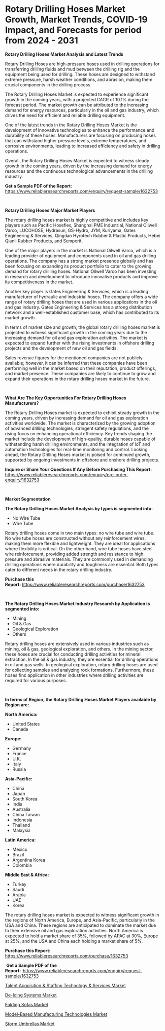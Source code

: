 <p><h1>Rotary Drilling Hoses Market Growth, Market Trends, COVID-19 Impact, and Forecasts for period from 2024 - 2031</h1></p><p><strong>Rotary Drilling Hoses Market Analysis and Latest Trends</strong></p>
<p><p>Rotary Drilling Hoses are high-pressure hoses used in drilling operations for transferring drilling fluids and mud between the drilling rig and the equipment being used for drilling. These hoses are designed to withstand extreme pressure, harsh weather conditions, and abrasion, making them crucial components in the drilling process.</p><p>The Rotary Drilling Hoses Market is expected to experience significant growth in the coming years, with a projected CAGR of 10.1% during the forecast period. The market growth can be attributed to the increasing demand for energy resources, particularly in the oil and gas industry, which drives the need for efficient and reliable drilling equipment.</p><p>One of the latest trends in the Rotary Drilling Hoses Market is the development of innovative technologies to enhance the performance and durability of these hoses. Manufacturers are focusing on producing hoses that can withstand higher pressure levels, extreme temperatures, and corrosive environments, leading to increased efficiency and safety in drilling operations.</p><p>Overall, the Rotary Drilling Hoses Market is expected to witness steady growth in the coming years, driven by the increasing demand for energy resources and the continuous technological advancements in the drilling industry.</p></p>
<p><strong>Get a Sample PDF of the Report:&nbsp;</strong> <a href="https://www.reliableresearchreports.com/enquiry/request-sample/1632753">https://www.reliableresearchreports.com/enquiry/request-sample/1632753</a></p>
<p>&nbsp;</p>
<p><strong>Rotary Drilling Hoses Major Market Players</strong></p>
<p><p>The rotary drilling hoses market is highly competitive and includes key players such as Pacific Hoseflex, Shanghai PME Industrial, National Oilwell Varco, LUCOHOSE, Hydrasun, GS-Hydro, JYM, Kuriyama, Gates Engineering & Services, Qingdao Hyrotech Rubber & Plastic Products, Hebei Qianli Rubber Products, and Semperit.</p><p>One of the major players in the market is National Oilwell Varco, which is a leading provider of equipment and components used in oil and gas drilling operations. The company has a strong market presence globally and has been focusing on expanding its product portfolio to cater to the growing demand for rotary drilling hoses. National Oilwell Varco has been investing in research and development to introduce innovative products and improve its competitiveness in the market.</p><p>Another key player is Gates Engineering & Services, which is a leading manufacturer of hydraulic and industrial hoses. The company offers a wide range of rotary drilling hoses that are used in various applications in the oil and gas industry. Gates Engineering & Services has a strong distribution network and a well-established customer base, which has contributed to its market growth. </p><p>In terms of market size and growth, the global rotary drilling hoses market is projected to witness significant growth in the coming years due to the increasing demand for oil and gas exploration activities. The market is expected to expand further with the rising investments in offshore drilling projects and the development of new oil and gas fields.</p><p>Sales revenue figures for the mentioned companies are not publicly available; however, it can be inferred that these companies have been performing well in the market based on their reputation, product offerings, and market presence. These companies are likely to continue to grow and expand their operations in the rotary drilling hoses market in the future.</p></p>
<p>&nbsp;</p>
<p><strong>What Are The Key Opportunities For Rotary Drilling Hoses Manufacturers?</strong></p>
<p><p>The Rotary Drilling Hoses market is expected to exhibit steady growth in the coming years, driven by increasing demand for oil and gas exploration activities worldwide. The market is characterized by the growing adoption of advanced drilling technologies, stringent safety regulations, and the rising focus on enhancing operational efficiency. Key trends shaping the market include the development of high-quality, durable hoses capable of withstanding harsh drilling environments, and the integration of IoT and automation technologies for real-time monitoring and control. Looking ahead, the Rotary Drilling Hoses market is poised for continued growth, supported by ongoing investments in offshore and onshore drilling projects.</p></p>
<p><strong>Inquire or Share Your Questions If Any Before Purchasing This Report:</strong> <a href="https://www.reliableresearchreports.com/enquiry/pre-order-enquiry/1632753">https://www.reliableresearchreports.com/enquiry/pre-order-enquiry/1632753</a></p>
<p>&nbsp;</p>
<p><strong>Market Segmentation</strong></p>
<p><strong>The Rotary Drilling Hoses Market Analysis by types is segmented into:</strong></p>
<p><ul><li>No Wire Tube</li><li>Wire Tube</li></ul></p>
<p><p>Rotary drilling hoses come in two main types: no wire tube and wire tube. No wire tube hoses are constructed without any reinforcement wires, making them more flexible and lightweight. They are ideal for applications where flexibility is critical. On the other hand, wire tube hoses have steel wire reinforcement, providing added strength and resistance to high pressure and abrasive materials. They are commonly used in demanding drilling operations where durability and toughness are essential. Both types cater to different needs in the rotary drilling industry.</p></p>
<p><strong>Purchase this Report:&nbsp;</strong><a href="https://www.reliableresearchreports.com/purchase/1632753">https://www.reliableresearchreports.com/purchase/1632753</a></p>
<p>&nbsp;</p>
<p><strong>The Rotary Drilling Hoses Market Industry Research by Application is segmented into:</strong></p>
<p><ul><li>Mining</li><li>Oil & Gas</li><li>Geological Exploration</li><li>Others</li></ul></p>
<p><p>Rotary drilling hoses are extensively used in various industries such as mining, oil & gas, geological exploration, and others. In the mining sector, these hoses are crucial for conducting drilling activities for mineral extraction. In the oil & gas industry, they are essential for drilling operations in oil and gas wells. In geological exploration, rotary drilling hoses are used for collecting samples and analyzing rock formations. Furthermore, these hoses find application in other industries where drilling activities are required for various purposes.</p></p>
<p>&nbsp;</p>
<p><strong>In terms of Region, the Rotary Drilling Hoses Market Players available by Region are:</strong></p>
<p>
    <p> <strong> North America: </strong>
        <ul>
            <li>United States</li>
            <li>Canada</li>
        </ul>
        </p> 
    <p> <strong> Europe: </strong>
        <ul>
            <li>Germany</li>
            <li>France</li>
            <li>U.K.</li>
            <li>Italy</li>
            <li>Russia</li>
        </ul>
        </p> 
    <p> <strong> Asia-Pacific: </strong>
        <ul>
            <li>China</li>
            <li>Japan</li>
            <li>South Korea</li>
            <li>India</li>
            <li>Australia</li>
            <li>China Taiwan</li>
            <li>Indonesia</li>
            <li>Thailand</li>
            <li>Malaysia</li>
        </ul>
        </p> 
    <p> <strong> Latin America: </strong>
        <ul>
            <li>Mexico</li>
            <li>Brazil</li>
            <li>Argentina Korea</li>
            <li>Colombia</li>
        </ul>
        </p> 
    <p> <strong> Middle East & Africa: </strong>
        <ul>
            <li>Turkey</li>
            <li>Saudi</li>
            <li>Arabia</li>
            <li>UAE</li>
            <li>Korea</li>
        </ul>
    </p>
    </p>
<p><p>The rotary drilling hoses market is expected to witness significant growth in the regions of North America, Europe, and Asia-Pacific, particularly in the USA and China. These regions are anticipated to dominate the market due to their extensive oil and gas exploration activities. North America is expected to hold a market share of 35%, followed by APAC at 30%, Europe at 25%, and the USA and China each holding a market share of 5%.</p></p>
<p><strong>Purchase this Report: </strong><a href="https://www.reliableresearchreports.com/purchase/1632753">https://www.reliableresearchreports.com/purchase/1632753</a></p>
<p>&nbsp;<strong>Get a Sample PDF of the Report:&nbsp;&nbsp;</strong><a href="https://www.reliableresearchreports.com/enquiry/request-sample/1632753">https://www.reliableresearchreports.com/enquiry/request-sample/1632753</a></p>
<p><strong></strong></p>
<p><p><a href="https://cedar-agate-3da.notion.site/Talent-Acquisition-Staffing-Technology-Services-Market-Research-Report-Forecasted-for-Period-fro-e3ae47298f634838b9fb54297f80623a">Talent Acquisition & Staffing Technology & Services Market</a></p><p><a href="https://copper-carbon-84f.notion.site/De-Icing-Systems-Market-Research-Report-Provides-thorough-Industry-Overview-which-offers-an-In-Dept-d2a656d256504304a229b38f4ad2a40c">De-Icing Systems Market</a></p><p><a href="https://view.publitas.com/reportprime-1/folding-sofas-market-size-and-examines-its-market-scope-with-a-primary-focus-on-growth-opportunities-and-forecasted-trends-spanning-from-2024-to-2031/">Folding Sofas Market</a></p><p><a href="https://circular-yam-9b9.notion.site/Insights-into-Model-Based-Manufacturing-Technologies-Market-Size-Analysing-Market-Share-Trends-an-c700253526ff4d2f868bd41950595c38">Model-Based Manufacturing Technologies Market</a></p><p><a href="https://view.publitas.com/reportprime-1/storm-umbrellas-market-size-evaluating-its-market-trends-growth-and-projections-2024-2031/">Storm Umbrellas Market</a></p></p>